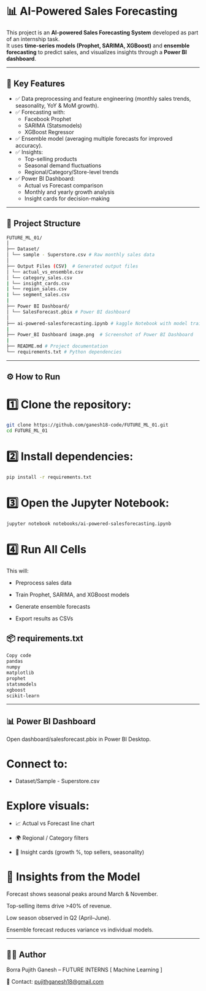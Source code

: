 # 📊 AI-Powered Sales Forecasting

This project is an **AI-powered Sales Forecasting System** developed as part of an internship task.  
It uses **time-series models (Prophet, SARIMA, XGBoost)** and **ensemble forecasting** to predict sales, and visualizes insights through a **Power BI dashboard**.

---

## 🚀 Key Features

- ✅ Data preprocessing and feature engineering (monthly sales trends, seasonality, YoY & MoM growth).
- ✅ Forecasting with:
  - Facebook Prophet
  - SARIMA (Statsmodels)
  - XGBoost Regressor
- ✅ Ensemble model (averaging multiple forecasts for improved accuracy).
- ✅ Insights:
  - Top-selling products
  - Seasonal demand fluctuations
  - Regional/Category/Store-level trends
- ✅ Power BI Dashboard:
  - Actual vs Forecast comparison
  - Monthly and yearly growth analysis
  - Insight cards for decision-making

---

## 📂 Project Structure

```bash
FUTURE_ML_01/
│
├── Dataset/
│ └── sample - Superstore.csv # Raw monthly sales data
│
├── Output Files (CSV)  # Generated output files
│ └── actual_vs_ensemble.csv
│ └── category_sales.csv
| └── insight_cards.csv
| └── region_sales.csv
| └── segment_sales.csv
|
├── Power BI Dashboard/
│ └── SalesForecast.pbix # Power BI dashboard
│
├── ai-powered-salesforecasting.ipynb # kaggle Notebook with model training & analysis
|
├── Power_BI Dashboard image.png  # Screenshot of Power BI Dashboard
|
├── README.md # Project documentation
└── requirements.txt # Python dependencies

```

---

## ⚙️ How to Run

# 1️⃣ Clone the repository:

```bash
git clone https://github.com/ganesh18-code/FUTURE_ML_01.git
cd FUTURE_ML_01
```

# 2️⃣ Install dependencies:

```bash
pip install -r requirements.txt
```

# 3️⃣ Open the Jupyter Notebook:

```bash
jupyter notebook notebooks/ai-powered-salesforecasting.ipynb
```

# 4️⃣ Run All Cells

This will:

- Preprocess sales data

- Train Prophet, SARIMA, and XGBoost models

- Generate ensemble forecasts

- Export results as CSVs

## 📦 requirements.txt

```txt
Copy code
pandas
numpy
matplotlib
prophet
statsmodels
xgboost
scikit-learn
```

---

## 📊 Power BI Dashboard

Open dashboard/salesforecast.pbix in Power BI Desktop.

# Connect to:

- Dataset/Sample - Superstore.csv

# Explore visuals:

- 📈 Actual vs Forecast line chart

- 🌍 Regional / Category filters

- 🧾 Insight cards (growth %, top sellers, seasonality)

# 🔮 Insights from the Model

Forecast shows seasonal peaks around March & November.

Top-selling items drive >40% of revenue.

Low season observed in Q2 (April–June).

Ensemble forecast reduces variance vs individual models.

---

## 🧑‍💻 Author

Borra Pujith Ganesh – FUTURE INTERNS [ Machine Learning ]

📧 Contact: pujithganesh18@gmail.com
